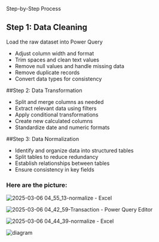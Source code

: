 Step-by-Step Process
## Step 1: Data Cleaning

Load the raw dataset into Power Query

- Adjust column width and format
- Trim spaces and clean text values
- Remove null values and handle missing data
- Remove duplicate records
- Convert data types for consistency


##Step 2: Data Transformation
- Split and merge columns as needed
- Extract relevant data using filters
- Apply conditional transformations
- Create new calculated columns
- Standardize date and numeric formats

##Step 3: Data Normalization
- Identify and organize data into structured tables
- Split tables to reduce redundancy
- Establish relationships between tables
- Ensure consistency in key fields



### Here are the picture:
![2025-03-06 04_55_13-normalize - Excel](https://github.com/user-attachments/assets/0559618e-c510-4ffc-8d13-ad290ffc89a5)

![2025-03-06 04_42_59-Transaction - Power Query Editor](https://github.com/user-attachments/assets/b1ebe359-3702-458b-bc69-be5efc3b9cef)

![2025-03-06 04_44_39-normalize - Excel](https://github.com/user-attachments/assets/98a68a9a-23e0-44e9-aea1-6e3f6b6551e2)

![diagram](https://github.com/user-attachments/assets/b3ea5e00-be6a-4ac2-9377-f1e5797416fc)




